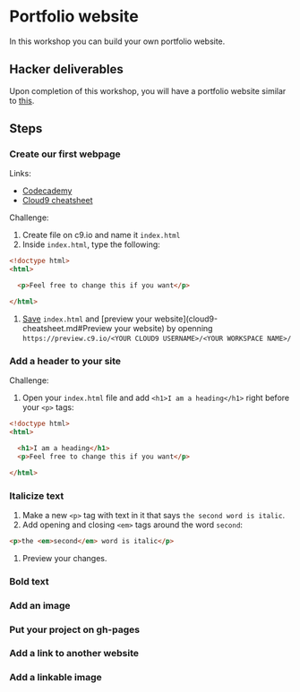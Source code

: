 # Portfolio website

In this workshop you can build your own portfolio website.

## Hacker deliverables

Upon completion of this workshop, you will have a portfolio website similar to
[this]().

## Steps

### Create our first webpage

Links:
- [Codecademy](http://www.codecademy.com/courses/web-beginner-en-HZA3b/0/1)
- [Cloud9 cheatsheet](cloud9-cheatsheet.md)

Challenge:

1. Create file on c9.io and name it `index.html`
1. Inside `index.html`, type the following:

  ```html
  <!doctype html>
  <html>

    <p>Feel free to change this if you want</p>

  </html>
  ```

1. [Save](cloud9-cheatsheet.md#Saving) `index.html` and [preview your
website](cloud9-cheatsheet.md#Preview your website) by openning
`https://preview.c9.io/<YOUR CLOUD9 USERNAME>/<YOUR WORKSPACE NAME>/`

### Add a header to your site

Challenge:

1. Open your `index.html` file and add `<h1>I am a heading</h1>` right before your `<p>` tags:

  ```html
  <!doctype html>
  <html>

    <h1>I am a heading</h1>
    <p>Feel free to change this if you want</p>

  </html>
  ```

### Italicize text

1. Make a new `<p>` tag with text in it that says `the second word is italic`.
1. Add opening and closing `<em>` tags around the word `second`:

  ```html
  <p>the <em>second</em> word is italic</p>
  ```
1. Preview your changes.

### Bold text

### Add an image

### Put your project on gh-pages

### Add a link to another website

### Add a linkable image